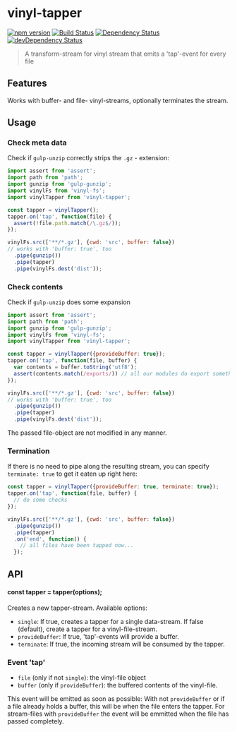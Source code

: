 # vinyl-tapper

[![npm version](https://img.shields.io/npm/v/vinyl-tapper.svg?style=flat-square)](https://www.npmjs.com/package/vinyl-tapper)
[![Build Status](https://secure.travis-ci.org/tapirdata/vinyl-tapper.png?branch=master)](https://travis-ci.org/tapirdata/vinyl-tapper)
[![Dependency Status](https://david-dm.org/tapirdata/vinyl-tapper.svg)](https://david-dm.org/tapirdata/vinyl-tapper)
[![devDependency Status](https://david-dm.org/tapirdata/vinyl-tapper/dev-status.svg)](https://david-dm.org/tapirdata/vinyl-tapper#info=devDependencies)
> A transform-stream for vinyl stream that emits a 'tap'-event for every file

## Features

Works with buffer- and file- vinyl-streams, optionally terminates the stream.

## Usage

### Check meta data

Check if `gulp-unzip` correctly strips the `.gz` - extension:

``` js
import assert from 'assert';
import path from 'path';
import gunzip from 'gulp-gunzip';
import vinylFs from 'vinyl-fs';
import vinylTapper from 'vinyl-tapper';

const tapper = vinylTapper();
tapper.on('tap', function(file) {
  assert(!file.path.match(/\.gz$/));
});

vinylFs.src(['**/*.gz'], {cwd: 'src', buffer: false}) 
// works with 'buffer: true', too 
  .pipe(gunzip())
  .pipe(tapper)
  .pipe(vinylFs.dest('dist'));
```
### Check contents

Check if `gulp-unzip` does some expansion

``` js
import assert from 'assert';
import path from 'path';
import gunzip from 'gulp-gunzip';
import vinylFs from 'vinyl-fs';
import vinylTapper from 'vinyl-tapper';

const tapper = vinylTapper({provideBuffer: true});
tapper.on('tap', function(file, buffer) {
  var contents = buffer.toString('utf8');
  assert(contents.match(/exports/)) // all our modules do export something
});

vinylFs.src(['**/*.gz'], {cwd: 'src', buffer: false}) 
// works with 'buffer: true', too 
  .pipe(gunzip())
  .pipe(tapper)
  .pipe(vinylFs.dest('dist'));

```
The passed file-object are not modified in any manner.

### Termination

If there is no need to pipe along the resulting stream, you can specify `terminate: true` to get it eaten up right here:

``` js
const tapper = vinylTapper({provideBuffer: true, terminate: true});
tapper.on('tap', function(file, buffer) {
  // do some checks
});

vinylFs.src(['**/*.gz'], {cwd: 'src', buffer: false})
  .pipe(gunzip())
  .pipe(tapper)
  .on('end', function() {
    // all files have been tapped now...
  });
```

## API

#### const tapper = tapper(options);

Creates a new tapper-stream. Available options:

- `single`: If true, creates a tapper for a single data-stream. If false (default), create a tapper for a vinyl-file-stream.
- `provideBuffer`: If true, 'tap'-events will provide a buffer.
- `terminate`: If true, the incoming stream will be consumed by the tapper.

### Event 'tap'

- `file` (only if not `single`): the vinyl-file object
- `buffer` (only if `provideBuffer`): the buffered contents of the vinyl-file.

This event will be emitted as soon as possible: With not `provideBuffer` or if a file already holds a buffer, this will be when the file enters the tapper. For stream-files with `provideBuffer` the event will be emmitted when the file has passed completely.

